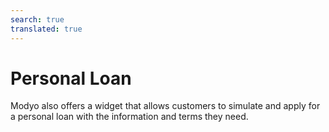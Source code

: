 ```yaml
---
search: true
translated: true
---
```


# Personal Loan

Modyo also offers a widget that allows customers to simulate and apply for a personal loan with the information and terms they need.

<iframe id="widgetFrame" src="https://widgets.modyo.com/personas/retail-consumer-loan" width="100%"  frameBorder="0" style="visibility:hidden;min-height:1010px;overflow:auto;margin-top:20px;"/>

The default properties that the client can modify for its simulation and request are:

| Functionality         | Description |
|:----------------------|:-|
| Loan Amount           | The loan amount to be requested from to the institution. |
| Payments              | Shows the total payment amounts for the requested personal loan. |
| Months of non-payment | This section allows customers to select the months of their grace period. |
| Grace period          | If necessary, customers can select non-payment dates for their personal loan. |
| Destination account   | Corresponds to the account to which the requested loan amount will be deposited. |
| Insurance             | Corresponds to the selection of insurances that the client will be able to request together with their loan, if necessary. |
|                       |

By selecting each of these options, the widget will display the amount and simulate the payment, along with a report of the attached credit details.

Lastly, a button will appear that allows the client to apply directly for the loan.


<script>

  export default {
    mounted() {

      function setIframeHeightCO(id, ht) {
          var ifrm = document.getElementById(id);
          if(ifrm) {
            ifrm.style.visibility = 'hidden';
            // some IE versions need a bit added or scrollbar appears
            ifrm.style.height = ht + 4 + "px";
            ifrm.style.visibility = 'visible';
          }
      }


      // iframed document sends its height using postMessage
      function handleDocHeightMsg(e) {
          // check origin
          if ( e.origin === 'https://widgets.modyo.com' ) {
              // parse data
              var data = JSON.parse( e.data );

              console.log('data:', data)
              // check data object
              if ( data['docHeight'] ) {
                  setIframeHeightCO( 'widgetFrame', data['docHeight'] );
              } else {
                  setIframeHeightCO( 'widgetFrame', 700 );
              }
          }
      }

      // assign message handler
      if ( window.addEventListener ) {
          window.addEventListener('message', handleDocHeightMsg, false);
      }
    }
  }

</script>
